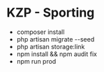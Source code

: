 # KZP - Sporting

* composer install
* php artisan migrate --seed
* php artisan storage:link
* npm install && npm audit fix
* npm run prod
